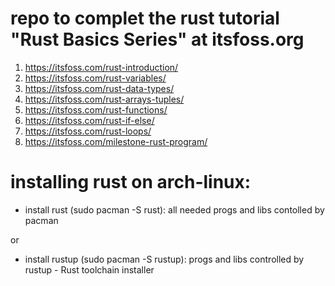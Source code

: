 # repo to complet the rust tutorial "Rust Basics Series" at itsfoss.org

1. https://itsfoss.com/rust-introduction/
2. https://itsfoss.com/rust-variables/
3. https://itsfoss.com/rust-data-types/
4. https://itsfoss.com/rust-arrays-tuples/
5. https://itsfoss.com/rust-functions/
6. https://itsfoss.com/rust-if-else/
7. https://itsfoss.com/rust-loops/
8. https://itsfoss.com/milestone-rust-program/


# installing rust on arch-linux:
- install rust (sudo pacman -S rust): all needed progs and libs contolled by pacman

or

- install rustup (sudo pacman -S rustup): progs and libs controlled by rustup - Rust toolchain installer
